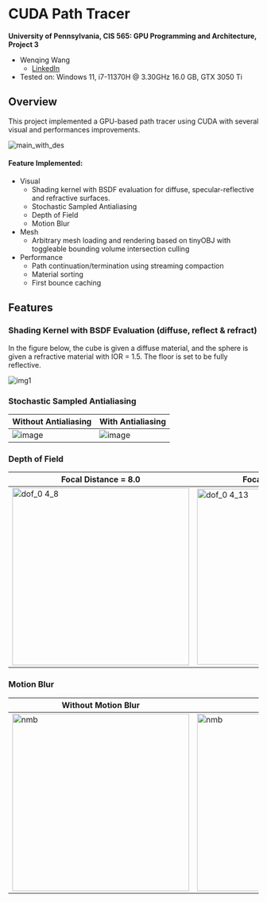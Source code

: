 CUDA Path Tracer
================

**University of Pennsylvania, CIS 565: GPU Programming and Architecture, Project 3**

* Wenqing Wang
  * [LinkedIn](https://www.linkedin.com/in/wenqingwang0910/) 
* Tested on: Windows 11, i7-11370H @ 3.30GHz 16.0 GB, GTX 3050 Ti

## Overview
This project implemented a GPU-based path tracer using CUDA with several visual and performances improvements.

![main_with_des](https://user-images.githubusercontent.com/33616958/194778938-be4f9d29-40d6-491c-b5fc-df4efbe4aff5.jpg)


#### Feature Implemented:
* Visual
    * Shading kernel with BSDF evaluation for diffuse, specular-reflective and refractive surfaces.
    * Stochastic Sampled Antialiasing
    * Depth of Field
    * Motion Blur
* Mesh
    * Arbitrary mesh loading and rendering based on tinyOBJ with toggleable bounding volume intersection culling
* Performance
    * Path continuation/termination using streaming compaction
    * Material sorting
    * First bounce caching
    
## Features
### Shading Kernel with BSDF Evaluation (diffuse, reflect & refract)
In the figure below, the cube is given a diffuse material, and the sphere is given a refractive material with IOR = 1.5. The floor is set to be fully reflective.

<img alt="img1" src="https://user-images.githubusercontent.com/33616958/194779389-f31b28f2-9e31-4af2-bba2-555c74d73a02.png">

### Stochastic Sampled Antialiasing

|Without Antialiasing| With Antialiasing|
|--|--|
|![image](https://user-images.githubusercontent.com/33616958/194782019-3a05d9fc-2903-400c-877a-7313a8ec13d5.png)|![image](https://user-images.githubusercontent.com/33616958/194781983-c60c21e4-e625-4c5c-8517-9574722ced32.png)


### Depth of Field
|Focal Distance = 8.0 |Focal Distance = 12.0 |
|--|--|
|<img width="356" alt="dof_0 4_8" src="https://user-images.githubusercontent.com/33616958/194781025-26f6b5c4-dc5f-4533-ab4e-891724d83587.png"> |<img width="353" alt="dof_0 4_13" src="https://user-images.githubusercontent.com/33616958/194781014-679f34e0-d70e-4914-bdfb-505f828505ff.png"> |


### Motion Blur
|Without Motion Blur| Motion Blur|
|--|--|
|<img width="356" alt="nmb" src="https://user-images.githubusercontent.com/33616958/194783108-f1cd9ee8-7c09-41c8-96a4-cde9d3e6f4bb.png"> | <img width="356" alt="nmb" src="https://user-images.githubusercontent.com/33616958/194783120-dbb1457f-21a1-441e-b3ad-9f039eba613e.png">  |



